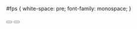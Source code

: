 #fps {
    white-space: pre;
    font-family: monospace;
}
</style>
<div id="fps"></div>
<canvas id="game-of-life-canvas"></canvas>
<script src="./bootstrap.js"></script>
<button id="play-pause"></button>
<button id="restart"></button>
<script type="module" src="./bootstrap.js"></script>